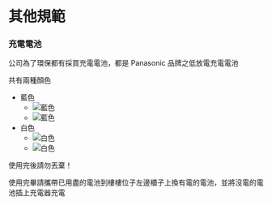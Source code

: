 # 其他規範

### 充電電池
公司為了環保都有採買充電電池，都是 Panasonic 品牌之低放電充電電池

共有兩種顏色
 - 藍色
   - ![藍色](http://i.imgur.com/BJRHzqZ.jpg) 
   - ![藍色](http://i.imgur.com/1VOuqHz.jpg) 
 - 白色
   - ![白色](http://i.imgur.com/Y4tASKx.jpg)
   - ![白色](http://i.imgur.com/L9AayGg.jpg)

使用完後請勿丟棄！

使用完畢請攜帶已用盡的電池到樓樓位子左邊櫃子上換有電的電池，並將沒電的電池插上充電器充電